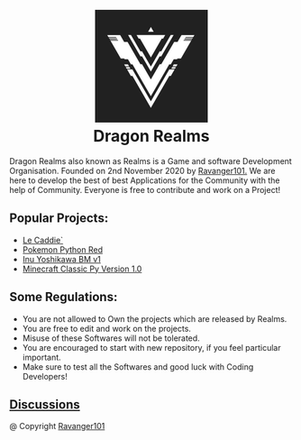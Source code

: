 <h1 align="center">
  <br>
  <a href="https://github.com/ProjectDragonRealms"><img src="Logo.jpg" alt="Realms" width="200"></a>
  <br>
  Dragon Realms
  <br>
</h1>


Dragon Realms also known as Realms is a Game and software Development Organisation. Founded on 2nd November 2020 by [Ravanger101.](https://github.com/Ravanger101) We are here to
develop the best of best Applications for the Community with the help of Community. Everyone is free to contribute and work on a Project!

## Popular Projects:
- [Le Caddie`](https://github.com/ProjectDragonRealms/Le-Caddie-#readme)
- [Pokemon Python Red](https://github.com/ProjectDragonRealms/Pokemon-PythonRed/releases/tag/v1.0.0)
- [Inu Yoshikawa BM v1](https://github.com/ProjectDragonRealms/Inu-Yoshikawa.V.1.0.Benchmark#readme)
- [Minecraft Classic Py Version 1.0](https://github.com/ProjectDragonRealms/MinecraftClassicPYVersion1.0)

## Some Regulations:
- You are not allowed to Own the projects which are released by Realms.
- You are free to edit and work on the projects.
- Misuse of these Softwares will not be tolerated.
- You are encouraged to start with new repository, if you feel particular important.
- Make sure to test all the Softwares and good luck with Coding Developers!

## [Discussions](https://github.com/orgs/ProjectDragonRealms/discussions)
@ Copyright [Ravanger101](https://github.com/Ravanger101)







